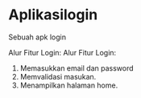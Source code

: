 # Aplikasilogin
Sebuah apk login

Alur Fitur Login:
Alur Fitur Login:
1. Memasukkan email dan password
2. Memvalidasi masukan.
3. Menampilkan halaman home.
